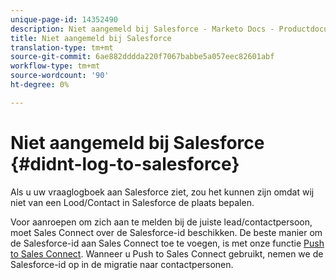 ```yaml
---
unique-page-id: 14352490
description: Niet aangemeld bij Salesforce - Marketo Docs - Productdocumentatie
title: Niet aangemeld bij Salesforce
translation-type: tm+mt
source-git-commit: 6ae882dddda220f7067babbe5a057eec82601abf
workflow-type: tm+mt
source-wordcount: '90'
ht-degree: 0%

---
```



# Niet aangemeld bij Salesforce {#didnt-log-to-salesforce}

Als u uw vraaglogboek aan Salesforce ziet, zou het kunnen zijn omdat wij niet van een Lood/Contact in Salesforce de plaats bepalen.

Voor aanroepen om zich aan te melden bij de juiste lead/contactpersoon, moet Sales Connect over de Salesforce-id beschikken. De beste manier om de Salesforce-id aan Sales Connect toe te voegen, is met onze functie [Push to Sales Connect](/help/marketo/product-docs/marketo-sales-connect/crm/salesforce-customization/push-to-sales-connect.md). Wanneer u Push to Sales Connect gebruikt, nemen we de Salesforce-id op in de migratie naar contactpersonen.
